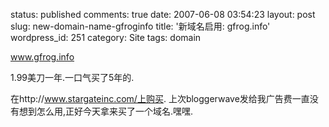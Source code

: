 status: published
comments: true
date: 2007-06-08 03:54:23
layout: post
slug: new-domain-name-gfroginfo
title: '新域名启用: gfrog.info'
wordpress_id: 251
category: Site
tags: domain

www.gfrog.info

1.99美刀一年.一口气买了5年的.

在http://www.stargateinc.com/上购买.
上次bloggerwave发给我广告费一直没有想到怎么用,正好今天拿来买了一个域名.嘿嘿.
